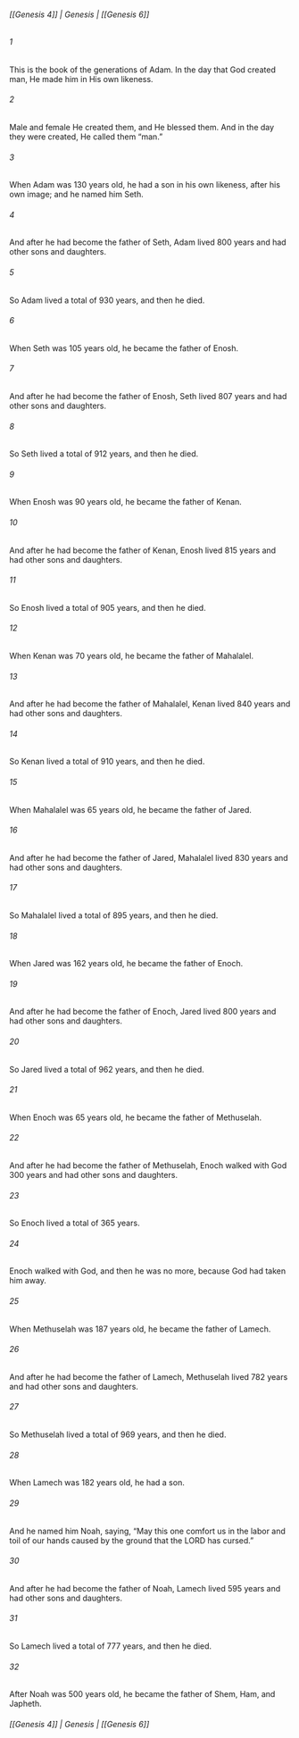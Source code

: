 ###### [[Genesis 4]] | Genesis | [[Genesis 6]]

###### 1
This is the book of the generations of Adam. In the day that God created man, He made him in His own likeness.
###### 2
Male and female He created them, and He blessed them. And in the day they were created, He called them “man.”
###### 3
When Adam was 130 years old, he had a son in his own likeness, after his own image; and he named him Seth.
###### 4
And after he had become the father of Seth, Adam lived 800 years and had other sons and daughters.
###### 5
So Adam lived a total of 930 years, and then he died.
###### 6
When Seth was 105 years old, he became the father of Enosh.
###### 7
And after he had become the father of Enosh, Seth lived 807 years and had other sons and daughters.
###### 8
So Seth lived a total of 912 years, and then he died.
###### 9
When Enosh was 90 years old, he became the father of Kenan.
###### 10
And after he had become the father of Kenan, Enosh lived 815 years and had other sons and daughters.
###### 11
So Enosh lived a total of 905 years, and then he died.
###### 12
When Kenan was 70 years old, he became the father of Mahalalel.
###### 13
And after he had become the father of Mahalalel, Kenan lived 840 years and had other sons and daughters.
###### 14
So Kenan lived a total of 910 years, and then he died.
###### 15
When Mahalalel was 65 years old, he became the father of Jared.
###### 16
And after he had become the father of Jared, Mahalalel lived 830 years and had other sons and daughters.
###### 17
So Mahalalel lived a total of 895 years, and then he died.
###### 18
When Jared was 162 years old, he became the father of Enoch.
###### 19
And after he had become the father of Enoch, Jared lived 800 years and had other sons and daughters.
###### 20
So Jared lived a total of 962 years, and then he died.
###### 21
When Enoch was 65 years old, he became the father of Methuselah.
###### 22
And after he had become the father of Methuselah, Enoch walked with God 300 years and had other sons and daughters.
###### 23
So Enoch lived a total of 365 years.
###### 24
Enoch walked with God, and then he was no more, because God had taken him away.
###### 25
When Methuselah was 187 years old, he became the father of Lamech.
###### 26
And after he had become the father of Lamech, Methuselah lived 782 years and had other sons and daughters.
###### 27
So Methuselah lived a total of 969 years, and then he died.
###### 28
When Lamech was 182 years old, he had a son.
###### 29
And he named him Noah, saying, “May this one comfort us in the labor and toil of our hands caused by the ground that the LORD has cursed.”
###### 30
And after he had become the father of Noah, Lamech lived 595 years and had other sons and daughters.
###### 31
So Lamech lived a total of 777 years, and then he died.
###### 32
After Noah was 500 years old, he became the father of Shem, Ham, and Japheth.

###### [[Genesis 4]] | Genesis | [[Genesis 6]]
